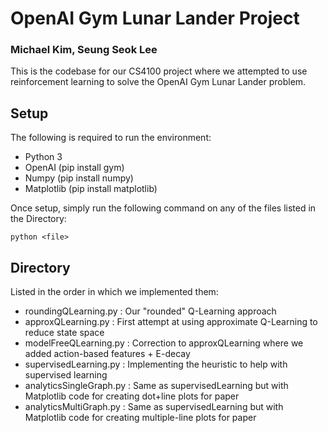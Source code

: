 # OpenAI Gym Lunar Lander Project
### Michael Kim, Seung Seok Lee

This is the codebase for our CS4100 project where we attempted to use reinforcement learning to solve the OpenAI Gym Lunar Lander problem.

## Setup
The following is required to run the environment:
- Python 3
- OpenAI (pip install gym)
- Numpy (pip install numpy)
- Matplotlib (pip install matplotlib)

Once setup, simply run the following command on any of the files listed in the Directory:

`python <file>`

## Directory
Listed in the order in which we implemented them:
- roundingQLearning.py : Our "rounded" Q-Learning approach
- approxQLearning.py : First attempt at using approximate Q-Learning to reduce state space
- modelFreeQLearning.py : Correction to approxQLearning where we added action-based features + E-decay
- supervisedLearning.py : Implementing the heuristic to help with supervised learning
- analyticsSingleGraph.py : Same as supervisedLearning but with Matplotlib code for creating dot+line plots for paper
- analyticsMultiGraph.py : Same as supervisedLearning but with Matplotlib code for creating multiple-line plots for paper
